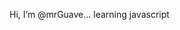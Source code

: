 Hi, I’m @mrGuave... learning javascript

<!---
mrGuave/mrGuave is a ✨ special ✨ repository because its `README.md` (this file) appears on your GitHub profile.
You can click the Preview link to take a look at your changes.
--->
